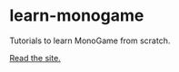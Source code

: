 # learn-monogame

Tutorials to learn MonoGame from scratch.

[Read the site.](https://apostolique.github.io/learn-monogame/)
